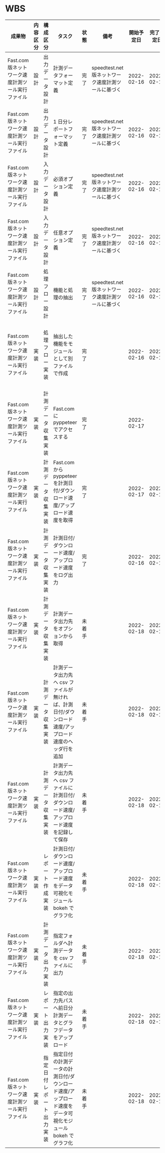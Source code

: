 # WBS

| 成果物                                            | 内容区分 | 構成区分                 | タスク                                                                                                    | 状態   | 備考                                               | 開始予定日 | 完了予定日 | 開始日     | 完了日     | 遅れ | 完了条件                                                                                         |
| ------------------------------------------------- | -------- | ------------------------ | --------------------------------------------------------------------------------------------------------- | ------ | -------------------------------------------------- | ---------- | ---------- | ---------- | ---------- | ---- | ------------------------------------------------------------------------------------------------ |
| Fast.com 版ネットワーク速度計測ツール実行ファイル | 設計     | 出力データ設計           | 計測データフォーマット定義                                                                                | 完了   | speedtest.net 版ネットワーク速度計測ツールに基づく | 2022-02-16 | 2022-02-16 | 2022-02-16 | 2022-02-16 | 無し | 設計書（Markdown）に記載                                                                         |
| Fast.com 版ネットワーク速度計測ツール実行ファイル | 設計     | 出力データ設計           | 1 日分レポートフォーマット定義                                                                            | 完了   | speedtest.net 版ネットワーク速度計測ツールに基づく | 2022-02-16 | 2022-02-16 | 2022-02-16 | 2022-02-16 | 無し | 設計書（Markdown）に記載                                                                         |
| Fast.com 版ネットワーク速度計測ツール実行ファイル | 設計     | 入力データ設計           | 必須オプション定義                                                                                        | 完了   | speedtest.net 版ネットワーク速度計測ツールに基づく | 2022-02-16 | 2022-02-16 | 2022-02-16 | 2022-02-16 | 無し | 設計書（Markdown）に記載                                                                         |
| Fast.com 版ネットワーク速度計測ツール実行ファイル | 設計     | 入力データ設計           | 任意オプション定義                                                                                        | 完了   | speedtest.net 版ネットワーク速度計測ツールに基づく | 2022-02-16 | 2022-02-16 | 2022-02-16 | 2022-02-16 | 無し | 設計書（Markdown）に記載                                                                         |
| Fast.com 版ネットワーク速度計測ツール実行ファイル | 設計     | 処理フロー設計           | 機能と処理の抽出                                                                                          | 完了   | speedtest.net 版ネットワーク速度計測ツールに基づく | 2022-02-16 | 2022-02-16 | 2022-02-16 | 2022-02-16 | 無し | 設計書（Markdown）に記載                                                                         |
| Fast.com 版ネットワーク速度計測ツール実行ファイル | 実装     | 処理フロー実装           | 抽出した機能をモジュールとして別ファイルで作成                                                            | 完了   |                                                    | 2022-02-16 | 2022-02-16 | 2022-02-16 | 2022-02-16 | 無し | アプリフォルダ内に main.py、モジュールフォルダに機能分だけ python ファイルを分かり易い名前で作成 |
| Fast.com 版ネットワーク速度計測ツール実行ファイル | 実装     | 計測データ収集実装       | Fast.com に pyppeteer でアクセスする                                                                      | 完了   |                                                    | 2022-02-17 |            | 2022-02-17 | 2022-02-17 | 無し | 正常に処理完了で OK                                                                              |
| Fast.com 版ネットワーク速度計測ツール実行ファイル | 実装     | 計測データ収集実装       | Fast.com から pyppeteer を計測日付/ダウンロード速度/アップロード速度を取得                                | 完了   |                                                    | 2022-02-17 | 2022-02-17 | 2022-02-17 | 2022-02-17 | 無し | 正常に処理完了で OK                                                                              |
| Fast.com 版ネットワーク速度計測ツール実行ファイル | 実装     | 計測データ収集実装       | 計測日付/ダウンロード速度/アップロード速度をログ出力                                                      | 完了   |                                                    | 2022-02-16 | 2022-02-17 | 2022-02-16 | 2022-02-17 | 無し | 正常に処理完了で OK                                                                              |
| Fast.com 版ネットワーク速度計測ツール実行ファイル | 実装     | 計測データ収集実装       | 計測データ出力先をオプションから取得                                                                      | 未着手 |                                                    | 2022-02-18 | 2022-02-18 |            |            | 無し | 正常に処理完了で OK                                                                              |
| Fast.com 版ネットワーク速度計測ツール実行ファイル | 実装     | 計測データ収集実装       | 計測データ出力先へ csv ファイルが無ければ、計測日付/ダウンロード速度/アップロード速度のヘッダ行を追加     | 未着手 |                                                    | 2022-02-18 | 2022-02-18 |            |            | 無し | csv ファイルにヘッダ行が有れば OK                                                                |
| Fast.com 版ネットワーク速度計測ツール実行ファイル | 実装     | 計測データ収集実装       | 計測データ出力先へ csv ファイルに計測日付/ダウンロード速度/アップロード速度を記録して保存                 | 未着手 |                                                    | 2022-02-18 | 2022-02-18 |            |            | 無し | csv ファイルに計測データが記録されていれば OK                                                    |
| Fast.com 版ネットワーク速度計測ツール実行ファイル | 実装     | レポート作成実装         | 計測日付/ダウンロード速度/アップロード速度をデータ可視化モジュール bokeh でグラフ化                       | 未着手 |                                                    | 2022-02-18 | 2022-02-18 |            |            | 無し | html が作成されれば OK                                                                           |
| Fast.com 版ネットワーク速度計測ツール実行ファイル | 実装     | 計測データ出力実装       | 指定フォルダへ計測データを csv ファイルに出力                                                             | 未着手 |                                                    | 2022-02-18 | 2022-02-18 |            |            | 無し | 正常に処理完了で OK                                                                              |
| Fast.com 版ネットワーク速度計測ツール実行ファイル | 実装     | レポート出力実装         | 指定の出力先パスへ前日分計測データとグラフデータをアップロード                                            | 未着手 |                                                    | 2022-02-18 | 2022-02-18 |            |            | 無し | 正常に処理完了で OK                                                                              |
| Fast.com 版ネットワーク速度計測ツール実行ファイル | 実装     | 指定日付レポート出力実装 | 指定日付の計測データの計測日付/ダウンロード速度/アップロード速度をデータ可視化モジュール bokeh でグラフ化 | 未着手 |                                                    | 2022-02-18 | 2022-02-18 |            |            | 無し | 正常に処理完了で OK                                                                              |
